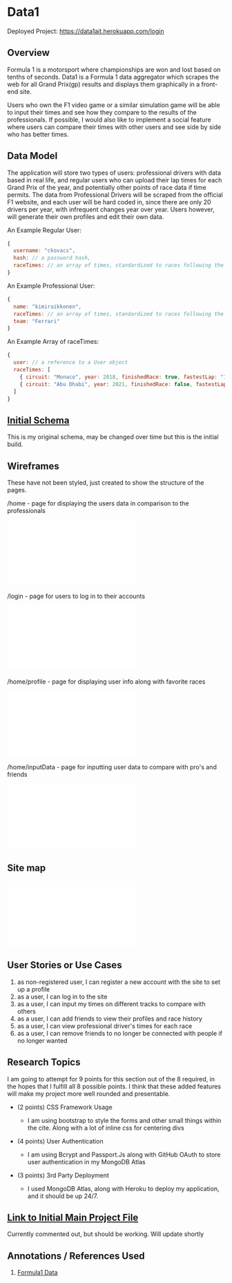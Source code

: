 # Data1

Deployed Project: https://data1ait.herokuapp.com/login

## Overview

Formula 1 is a motorsport where championships are won and lost based on tenths of seconds.  Data1 is a Formula 1 data aggregator which scrapes the web for all Grand Prix(gp) results and displays them graphically in a front-end site.  

Users who own the F1 video game or a similar simulation game will be able to input their times and see how they compare to the results of the professionals.  If possible, I would also like to implement a social feature where users can compare their times with other users and see side by side who has better times.




## Data Model
The application will store two types of users: professional drivers with data based in real life, and regular users who can upload their lap times for each Grand Prix of the year, and potentially other points of race data if time permits.  The data from Professional Drivers will be scraped from the official F1 website, and each user will be hard coded in, since there are only 20 drivers per year, with infrequent changes year over year.  Users however, will generate their own profiles and edit their own data.

An Example Regular User:

```javascript
{
  username: "ckovacs",
  hash: // a password hash,
  raceTimes: // an array of times, standardized to races following the same format
}
```

An Example Professional User:

```javascript
{
  name: "kimiraikkonen",
  raceTimes: // an array of times, standardized to races following the same format
  team: "Ferrari"
}
```


An Example Array of raceTimes:

```javascript
{
  user: // a reference to a User object
  raceTimes: [
    { circuit: "Monaco", year: 2018, finishedRace: true, fastestLap: "1:16.392", finishPosition: 4, currentTeam: "Ferrari"},
    { circuit: "Abu Dhabi", year: 2021, finishedRace: false, fastestLap: "1:29.698", finishedPosition: "DNF", currentTeam: "Alfa Romeo"} 
  ]
}
```


## [Initial Schema](db.js) 

This is my original schema, may be changed over time but this is the initial build.

## Wireframes
These have not been styled, just created to show the structure of the pages.

/home - page for displaying the users data in comparison to the professionals

![home](Wireframes/HomePage.pdf)

/login - page for users to log in to their accounts

![login](Wireframes/LoginPage.pdf)

/home/profile - page for displaying user info along with favorite races

![profile](Wireframes/ProfilePage.pdf)

/home/inputData - page for inputting user data to compare with pro's and friends

![input](Wireframes/InputPage.pdf)

## Site map

![Sitemap](Wireframes/Sitemap.pdf)



## User Stories or Use Cases

1. as non-registered user, I can register a new account with the site to set up a profile
2. as a user, I can log in to the site
3. as a user, I can input my times on different tracks to compare with others
4. as a user, I can add friends to view their profiles and race history
5. as a user, I can view professional driver's times for each race
6. as a user, I can remove friends to no longer be connected with people if no longer wanted



## Research Topics

I am going to attempt for 9 points for this section out of the 8 required, in the hopes that I fulfill all 8 possible points.  I think that these added features will make my project more well rounded and presentable.

* (2 points) CSS Framework Usage
    * I am using bootstrap to style the forms and other small things within the cite.  Along with a lot of inline css for centering divs
    
* (4 points) User Authentication
    * I am using Bcrypt and Passport.Js along with GitHub OAuth to store user authentication in my MongoDB Atlas

* (3 points) 3rd Party Deployment
    * I used MongoDB Atlas, along with Heroku to deploy my application, and it should be up 24/7.






## [Link to Initial Main Project File](app.js) 

Currently commented out, but should be working.  Will update shortly


## Annotations / References Used

1. [Formula1 Data](https://www.formula1.com/en/results.html/2018/races/984/monaco/race-result.html)


